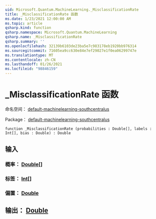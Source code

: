 ```yaml
---
uid: Microsoft.Quantum.MachineLearning._MisclassificationRate
title: _MisclassificationRate 函数
ms.date: 1/23/2021 12:00:00 AM
ms.topic: article
qsharp.kind: function
qsharp.namespace: Microsoft.Quantum.MachineLearning
qsharp.name: _MisclassificationRate
qsharp.summary: ''
ms.openlocfilehash: 32139b6103de23ba5e7c983178eb1920bb976314
ms.sourcegitcommit: 71605ea9cc630e84e7ef29027e1f0ea06299747e
ms.translationtype: MT
ms.contentlocale: zh-CN
ms.lasthandoff: 01/26/2021
ms.locfileid: "98846159"
---
```

# <a name="_misclassificationrate-function"></a>_MisclassificationRate 函数

命名空间： [default-machinelearning-southcentralus](xref:Microsoft.Quantum.MachineLearning)

Package： [default-machinelearning-southcentralus](https://nuget.org/packages/Microsoft.Quantum.MachineLearning)




```qsharp
function _MisclassificationRate (probabilities : Double[], labels : Int[], bias : Double) : Double
```


## <a name="input"></a>输入

### <a name="probabilities--double"></a>概率： [Double](xref:microsoft.quantum.lang-ref.double)[]




### <a name="labels--int"></a>标签： [Int](xref:microsoft.quantum.lang-ref.int)[]




### <a name="bias--double"></a>偏置： [Double](xref:microsoft.quantum.lang-ref.double)





## <a name="output--double"></a>输出： [Double](xref:microsoft.quantum.lang-ref.double)

